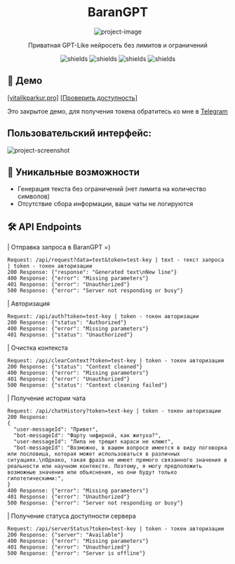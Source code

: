<h1 align="center" id="title">BaranGPT</h1>

<p align="center"><img src="https://avatars.steamstatic.com/2904e56a881d6ab0b678191313762051126535d0_medium.jpg" alt="project-image"></p>

<p id="description" align="center">Приватная GPT-Like нейросеть без лимитов и ограничений</p>

<p align="center"><img src="https://img.shields.io/badge/ARC--Test-63/100-pink" alt="shields"> <img src="https://img.shields.io/badge/HellaSwag--Test-91/100-pink" alt="shields"> <img src="https://img.shields.io/badge/MMLU--Test-47/100-pink" alt="shields"> <img src="https://img.shields.io/badge/TruthfulQA--Test-45/100-pink" alt="shields"></p>

<h2>🚀 Демо</h2>

[\[vitalikparkur.pro\]](https://highpix.github.io/barantalk) [\[Проверить доступность\]](https://stats.uptimerobot.com/ELwPlh13gg)

Это закрытое демо, для получения токена обратитесь ко мне в [Telegram](https://t.me/dengimod3)
<h2>Пользовательский интерфейс:</h2>

<img src="https://i.ibb.co/8j8PYtT/baran.png" alt="project-screenshot">

  
  
<h2>🧐 Уникальные возможности</h2>

*   Генерация текста без ограничений (нет лимита на количество символов)
*   Отсутствие сбора информации, ваши чаты не логируются

<h2>🛠️ API Endpoints</h2>
| Отправка запроса в BaranGPT =)

```
Request: /api/request?data=text&token=test-key | text - текст запроса | token - токен авторизации
200 Response: {"response": "Generated text\nNew line"}
400 Response: {"error": "Missing parameters"}
401 Response: {"error": "Unauthorized"}
500 Response: {"error": "Server not responding or busy"}
```
| Авторизация
```
Request: /api/auth?token=test-key | token - токен авторизации
200 Response: {"status": "Authorized"}
400 Response: {"error": "Missing parameters"}
401 Response: {"status": "Unauthorized"}
```
| Очистка контекста
```
Request: /api/clearContext?token=test-key | token - токен авторизации
200 Response: {"status": "Context cleaned"}
400 Response: {"error": "Missing parameters"}
401 Response: {"error": "Unauthorized"}
500 Response: {"status": "Context cleaning failed"}
```
| Получение истории чата
```
Request: /api/chatHistory?token=test-key | token - токен авторизации
200 Response: 
{
  "user-messageId": "Привет",
  "bot-messageId": "Фарту чифирной, как житуха?",
  "user-messageId": "Липа не трещит караси не клюют",
  "bot-messageId": "Возможно, в вашем вопросе имеется в виду поговорка или пословица, которая может использоваться в различных ситуациях.\nОднако, такая фраза не имеет прямого связанного значения в реальности или научном контексте. Поэтому, я могу предположить возможные значения или объяснения, но они будут только гипотетическими:",
}
400 Response: {"error": "Missing parameters"}
401 Response: {"error": "Unauthorized"}
500 Response: {"error": "Server not responding or busy"}
```
| Получение статуса доступности сервера
```
Request: /api/serverStatus?token=test-key | token - токен авторизации
200 Response: {"server": "Available"}
400 Response: {"error": "Missing parameters"}
401 Response: {"error": "Unauthorized"}
500 Response: {"error": "Server is offline"}
```
